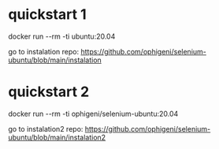 # quickstart 1

docker run --rm -ti ubuntu:20.04

go to instalation repo: https://github.com/ophigeni/selenium-ubuntu/blob/main/instalation

# quickstart 2

docker run --rm -ti ophigeni/selenium-ubuntu:20.04

go to instalation2 repo: https://github.com/ophigeni/selenium-ubuntu/blob/main/instalation2
